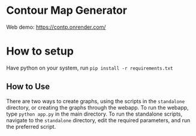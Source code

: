 # Contour Map Generator

Web demo: https://contp.onrender.com/

# How to setup

Have python on your system, run `pip install -r requirements.txt`

## How to Use

There are two ways to create graphs, using the scripts in the `standalone` directory, or creating the graphs through the webapp. To run the webapp, type `python app.py` in the main directory. To run the standalone scripts, navigate to the `standalone` directory, edit the required parameters, and run the preferred script.
